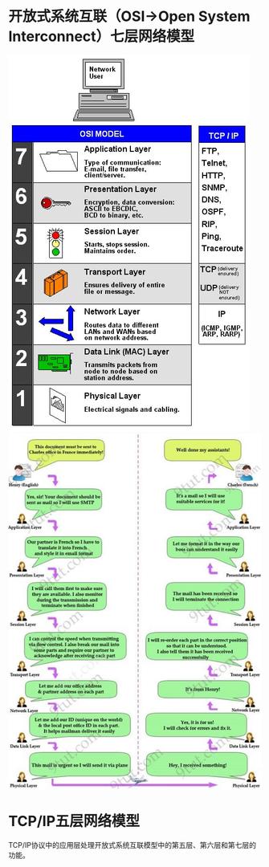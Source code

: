 # 开放式系统互联（OSI->Open System Interconnect）七层网络模型
![七层网络模型](../../picture/七层网络协议.jpg)
![七层网络协议故事版](../../picture/七层网络协议故事版.jpg)
# TCP/IP五层网络模型
TCP/IP协议中的应用层处理开放式系统互联模型中的第五层、第六层和第七层的功能。


